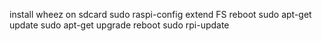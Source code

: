 install wheez on sdcard
sudo raspi-config
extend FS
reboot
sudo apt-get update
sudo apt-get upgrade
reboot
sudo rpi-update
